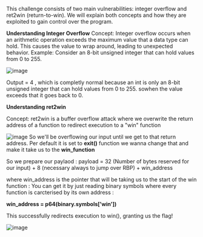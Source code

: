 This challenge consists of two main vulnerabilities: integer overflow and ret2win (return-to-win). We will explain both concepts and how they are exploited to gain control over the program.

**Understanding Integer Overflow**
Concept:
Integer overflow occurs when an arithmetic operation exceeds the maximum value that a data type can hold. This causes the value to wrap around, leading to unexpected behavior.
Example:
Consider an 8-bit unsigned integer that can hold values from 0 to 255.

![image](https://github.com/user-attachments/assets/b1172171-fc5c-425a-a981-27703db1d399)

Output = 4 , which is completly normal because an int is only an 8-bit unsigned integer that can hold values from 0 to 255. sowhen the value exceeds that it goes back to 0.


**Understanding ret2win**

Concept:
ret2win is a buffer overflow attack where we overwrite the return address of a function to redirect execution to a "win" function 

![image](https://github.com/user-attachments/assets/64dc20ac-570e-4b08-9c1a-2f5b2a073bf4)
So we'll be overflowing our input until we get to that return address. Per default it is set to **exit()** function we wanna change that and make it take us to the **win_function**

So we prepare our paylaod : payload = 32 (Number of bytes reserved for our input) + 8 (necessary always to jump over RBP) + win_address

where win_address is the pointer that will be taking us to the start of the win function : You can get it by just reading binary symbols where every function is carcterised by its own address :

**win_address = p64(binary.symbols['win'])** 

This successfully redirects execution to win(), granting us the flag!

![image](https://github.com/user-attachments/assets/279984e4-48a4-449e-a3ac-e5f281e19acb)

